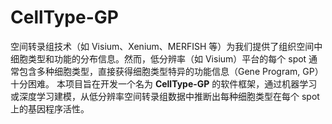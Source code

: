 # CellType-GP
空间转录组技术（如 Visium、Xenium、MERFISH 等）为我们提供了组织空间中细胞类型和功能的分布信息。然而，低分辨率（如 Visium）平台的每个 spot 通常包含多种细胞类型，直接获得细胞类型特异的功能信息（Gene Program, GP）十分困难。  本项目旨在开发一个名为 **CellType-GP** 的软件框架，通过机器学习或深度学习建模，从低分辨率空间转录组数据中推断出每种细胞类型在每个 spot 上的基因程序活性。

